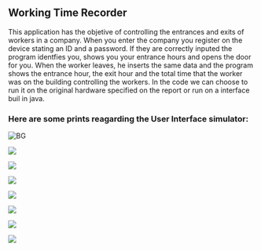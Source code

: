 ## Working Time Recorder

This application has the objetive of controlling the entrances and exits of workers in a company. When you enter the company you register on the device stating an ID and a password.
If they are correctly inputed the program identfies you, shows you your entrance hours and opens the door for you. When the worker leaves, he inserts the same data and the program
shows the entrance hour, the exit hour and the total time that the worker was on the building controlling the workers.
In the code we can choose to run it on the original hardware specified on the report or run on a interface buil in java.

### Here are some prints reagarding the User Interface simulator:

![BG](https://i.gyazo.com/24631bf33490e39faf87409704c4538c.png)

![](https://gyazo.com/cf503ceb2f55ae5de778b5ea751b032c)

![](https://gyazo.com/7c0888e11a44db1ccd409b3d2c141ddb)

![](https://gyazo.com/64a2ae244097f6b530995212c295c76d)

![](https://gyazo.com/f8b2a7e1d301da3f1da6a68ffdf7f57c)

![](https://gyazo.com/42c51bc37976d892ef094f0beeb1f9a1)

![](https://gyazo.com/5d4e3048dddc5e6f78b4e3e5ba35e10f)

![](https://gyazo.com/87db935a4a7ffc5e0becb95d15be0701)


